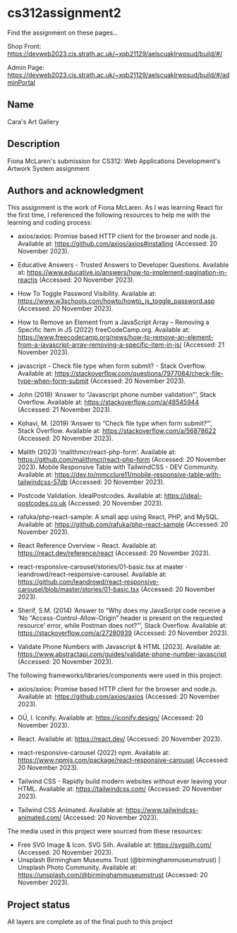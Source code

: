 # cs312assignment2

Find the assignment on these pages...

Shop Front:
https://devweb2023.cis.strath.ac.uk/~xqb21129/aelscuaklrwpsud/build/#/ 

Admin Page:
https://devweb2023.cis.strath.ac.uk/~xqb21129/aelscuaklrwpsud/build/#/adminPortal 


## Name
Cara's Art Gallery

## Description
Fiona McLaren's submission for CS312: Web Applications Development's Artwork System
 assignment

## Authors and acknowledgment
This assignment is the work of Fiona McLaren. 
As I was learning React for the first time, I 
referenced the following resources to help 
me with the learning and coding process:
- axios/axios: Promise based HTTP client for the browser and node.js. Available at: https://github.com/axios/axios#installing (Accessed: 20 November 2023).
- Educative Answers - Trusted Answers to Developer Questions. Available at: https://www.educative.io/answers/how-to-implement-pagination-in-reactjs (Accessed: 20 November 2023).
- How To Toggle Password Visibility. Available at: https://www.w3schools.com/howto/howto_js_toggle_password.asp (Accessed: 20 November 2023).
- How to Remove an Element from a JavaScript Array – Removing a Specific Item in JS (2022) freeCodeCamp.org. Available at: https://www.freecodecamp.org/news/how-to-remove-an-element-from-a-javascript-array-removing-a-specific-item-in-js/ (Accessed: 21 November 2023).

- javascript - Check file type when form submit? - Stack Overflow. Available at: https://stackoverflow.com/questions/7977084/check-file-type-when-form-submit (Accessed: 20 November 2023).
- John (2018) ‘Answer to “Javascript phone number validation”’, Stack Overflow. Available at: https://stackoverflow.com/a/48545944 (Accessed: 21 November 2023).
- Kohavi, M. (2019) ‘Answer to “Check file type when form submit?”’, Stack Overflow. Available at: https://stackoverflow.com/a/56878622 (Accessed: 20 November 2023).
- Malith (2023) ‘malithmcr/react-php-form’. Available at: https://github.com/malithmcr/react-php-form (Accessed: 20 November 2023).
Mobile Responsive Table with TailwindCSS - DEV Community. Available at: https://dev.to/mmcclure11/mobile-responsive-table-with-tailwindcss-57db (Accessed: 20 November 2023).
- Postcode Validation. IdealPostcodes. Available at: https://ideal-postcodes.co.uk (Accessed: 20 November 2023).
- rafuka/php-react-sample: A small app using React, PHP, and MySQL. Available at: https://github.com/rafuka/php-react-sample (Accessed: 20 November 2023).
- React Reference Overview – React. Available at: https://react.dev/reference/react (Accessed: 20 November 2023).
- react-responsive-carousel/stories/01-basic.tsx at master · leandrowd/react-responsive-carousel. Available at: https://github.com/leandrowd/react-responsive-carousel/blob/master/stories/01-basic.tsx (Accessed: 20 November 2023).
- Sherif, S.M. (2014) ‘Answer to “Why does my JavaScript code receive a ‘No “Access-Control-Allow-Origin” header is present on the requested resource’ error, while Postman does not?”’, Stack Overflow. Available at: https://stackoverflow.com/a/27280939 (Accessed: 20 November 2023).
- Validate Phone Numbers with Javascript & HTML [2023]. Available at: https://www.abstractapi.com/guides/validate-phone-number-javascript (Accessed: 20 November 2023).

The following frameworks/libraries/components 
were used in this project:
- axios/axios: Promise based HTTP client for the browser and node.js. Available at: https://github.com/axios/axios (Accessed: 20 November 2023).

- OÜ, I. Iconify. Available at: https://iconify.design/ (Accessed: 20 November 2023).
- React. Available at: https://react.dev/ (Accessed: 20 November 2023).
- react-responsive-carousel (2022) npm. Available at: https://www.npmjs.com/package/react-responsive-carousel (Accessed: 20 November 2023).
- Tailwind CSS - Rapidly build modern websites without ever leaving your HTML. Available at: https://tailwindcss.com/ (Accessed: 20 November 2023).
- Tailwind CSS Animated. Available at: https://www.tailwindcss-animated.com/ (Accessed: 20 November 2023).

The media used in this project 
were sourced from these resources:
- Free SVG Image & Icon.  SVG Silh. Available at: https://svgsilh.com/ (Accessed: 20 November 2023).
- Unsplash Birmingham Museums Trust (@birminghammuseumstrust) | Unsplash Photo Community. Available at: https://unsplash.com/@birminghammuseumstrust (Accessed: 20 November 2023).


## Project status
All layers are complete as of the final push to
this project
